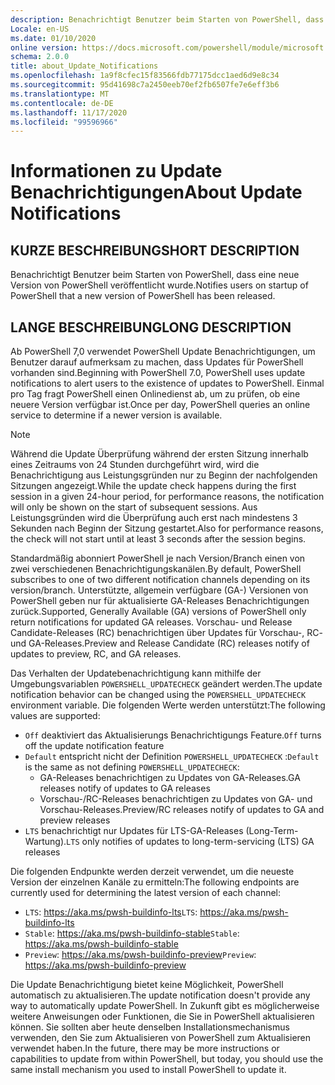 ```yaml
---
description: Benachrichtigt Benutzer beim Starten von PowerShell, dass eine neue Version von PowerShell veröffentlicht wurde.
Locale: en-US
ms.date: 01/10/2020
online version: https://docs.microsoft.com/powershell/module/microsoft.powershell.core/about/about_update_notifications?view=powershell-7.2&WT.mc_id=ps-gethelp
schema: 2.0.0
title: about_Update_Notifications
ms.openlocfilehash: 1a9f8cfec15f83566fdb77175dcc1aed6d9e8c34
ms.sourcegitcommit: 95d41698c7a2450eeb70ef2fb6507fe7e6eff3b6
ms.translationtype: MT
ms.contentlocale: de-DE
ms.lasthandoff: 11/17/2020
ms.locfileid: "99596966"
---
```

# <a name="about-update-notifications"></a><span data-ttu-id="9152e-103">Informationen zu Update Benachrichtigungen</span><span class="sxs-lookup"><span data-stu-id="9152e-103">About Update Notifications</span></span>

## <a name="short-description"></a><span data-ttu-id="9152e-104">KURZE BESCHREIBUNG</span><span class="sxs-lookup"><span data-stu-id="9152e-104">SHORT DESCRIPTION</span></span>

<span data-ttu-id="9152e-105">Benachrichtigt Benutzer beim Starten von PowerShell, dass eine neue Version von PowerShell veröffentlicht wurde.</span><span class="sxs-lookup"><span data-stu-id="9152e-105">Notifies users on startup of PowerShell that a new version of PowerShell has been released.</span></span>

## <a name="long-description"></a><span data-ttu-id="9152e-106">LANGE BESCHREIBUNG</span><span class="sxs-lookup"><span data-stu-id="9152e-106">LONG DESCRIPTION</span></span>

<span data-ttu-id="9152e-107">Ab PowerShell 7,0 verwendet PowerShell Update Benachrichtigungen, um Benutzer darauf aufmerksam zu machen, dass Updates für PowerShell vorhanden sind.</span><span class="sxs-lookup"><span data-stu-id="9152e-107">Beginning with PowerShell 7.0, PowerShell uses update notifications to alert users to the existence of updates to PowerShell.</span></span> <span data-ttu-id="9152e-108">Einmal pro Tag fragt PowerShell einen Onlinedienst ab, um zu prüfen, ob eine neuere Version verfügbar ist.</span><span class="sxs-lookup"><span data-stu-id="9152e-108">Once per day, PowerShell queries an online service to determine if a newer version is available.</span></span>

> [!NOTE]
> <span data-ttu-id="9152e-109">Während die Update Überprüfung während der ersten Sitzung innerhalb eines Zeitraums von 24 Stunden durchgeführt wird, wird die Benachrichtigung aus Leistungsgründen nur zu Beginn der nachfolgenden Sitzungen angezeigt.</span><span class="sxs-lookup"><span data-stu-id="9152e-109">While the update check happens during the first session in a given 24-hour period, for performance reasons, the notification will only be shown on the start of subsequent sessions.</span></span> <span data-ttu-id="9152e-110">Aus Leistungsgründen wird die Überprüfung auch erst nach mindestens 3 Sekunden nach Beginn der Sitzung gestartet.</span><span class="sxs-lookup"><span data-stu-id="9152e-110">Also for performance reasons, the check will not start until at least 3 seconds after the session begins.</span></span>

<span data-ttu-id="9152e-111">Standardmäßig abonniert PowerShell je nach Version/Branch einen von zwei verschiedenen Benachrichtigungskanälen.</span><span class="sxs-lookup"><span data-stu-id="9152e-111">By default, PowerShell subscribes to one of two different notification channels depending on its version/branch.</span></span> <span data-ttu-id="9152e-112">Unterstützte, allgemein verfügbare (GA-) Versionen von PowerShell geben nur für aktualisierte GA-Releases Benachrichtigungen zurück.</span><span class="sxs-lookup"><span data-stu-id="9152e-112">Supported, Generally Available (GA) versions of PowerShell only return notifications for updated GA releases.</span></span> <span data-ttu-id="9152e-113">Vorschau- und Release Candidate-Releases (RC) benachrichtigen über Updates für Vorschau-, RC- und GA-Releases.</span><span class="sxs-lookup"><span data-stu-id="9152e-113">Preview and Release Candidate (RC) releases notify of updates to preview, RC, and GA releases.</span></span>

<span data-ttu-id="9152e-114">Das Verhalten der Updatebenachrichtigung kann mithilfe der Umgebungsvariablen `POWERSHELL_UPDATECHECK` geändert werden.</span><span class="sxs-lookup"><span data-stu-id="9152e-114">The update notification behavior can be changed using the `POWERSHELL_UPDATECHECK` environment variable.</span></span> <span data-ttu-id="9152e-115">Die folgenden Werte werden unterstützt:</span><span class="sxs-lookup"><span data-stu-id="9152e-115">The following values are supported:</span></span>

- <span data-ttu-id="9152e-116">`Off` deaktiviert das Aktualisierungs Benachrichtigungs Feature.</span><span class="sxs-lookup"><span data-stu-id="9152e-116">`Off` turns off the update notification feature</span></span>
- <span data-ttu-id="9152e-117">`Default` entspricht nicht der Definition `POWERSHELL_UPDATECHECK` :</span><span class="sxs-lookup"><span data-stu-id="9152e-117">`Default` is the same as not defining `POWERSHELL_UPDATECHECK`:</span></span>
  - <span data-ttu-id="9152e-118">GA-Releases benachrichtigen zu Updates von GA-Releases.</span><span class="sxs-lookup"><span data-stu-id="9152e-118">GA releases notify of updates to GA releases</span></span>
  - <span data-ttu-id="9152e-119">Vorschau-/RC-Releases benachrichtigen zu Updates von GA- und Vorschau-Releases.</span><span class="sxs-lookup"><span data-stu-id="9152e-119">Preview/RC releases notify of updates to GA and preview releases</span></span>
- <span data-ttu-id="9152e-120">`LTS` benachrichtigt nur Updates für LTS-GA-Releases (Long-Term-Wartung).</span><span class="sxs-lookup"><span data-stu-id="9152e-120">`LTS` only notifies of updates to long-term-servicing (LTS) GA releases</span></span>

<span data-ttu-id="9152e-121">Die folgenden Endpunkte werden derzeit verwendet, um die neueste Version der einzelnen Kanäle zu ermitteln:</span><span class="sxs-lookup"><span data-stu-id="9152e-121">The following endpoints are currently used for determining the latest version of each channel:</span></span>

- <span data-ttu-id="9152e-122">`LTS`: https://aka.ms/pwsh-buildinfo-lts</span><span class="sxs-lookup"><span data-stu-id="9152e-122">`LTS`: https://aka.ms/pwsh-buildinfo-lts</span></span>
- <span data-ttu-id="9152e-123">`Stable`: https://aka.ms/pwsh-buildinfo-stable</span><span class="sxs-lookup"><span data-stu-id="9152e-123">`Stable`: https://aka.ms/pwsh-buildinfo-stable</span></span>
- <span data-ttu-id="9152e-124">`Preview`: https://aka.ms/pwsh-buildinfo-preview</span><span class="sxs-lookup"><span data-stu-id="9152e-124">`Preview`: https://aka.ms/pwsh-buildinfo-preview</span></span>

<span data-ttu-id="9152e-125">Die Update Benachrichtigung bietet keine Möglichkeit, PowerShell automatisch zu aktualisieren.</span><span class="sxs-lookup"><span data-stu-id="9152e-125">The update notification doesn't provide any way to automatically update PowerShell.</span></span> <span data-ttu-id="9152e-126">In Zukunft gibt es möglicherweise weitere Anweisungen oder Funktionen, die Sie in PowerShell aktualisieren können. Sie sollten aber heute denselben Installationsmechanismus verwenden, den Sie zum Aktualisieren von PowerShell zum Aktualisieren verwendet haben.</span><span class="sxs-lookup"><span data-stu-id="9152e-126">In the future, there may be more instructions or capabilities to update from within PowerShell, but today, you should use the same install mechanism you used to install PowerShell to update it.</span></span>

